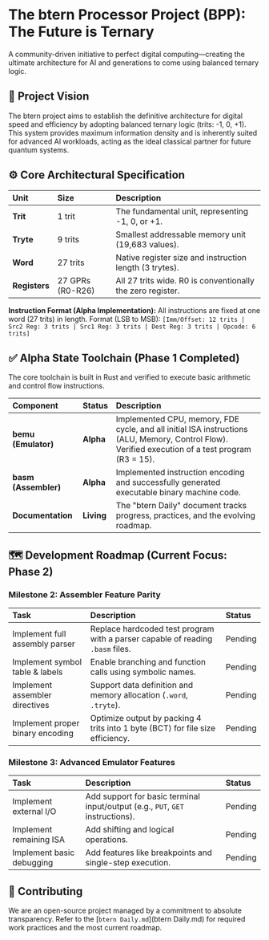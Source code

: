 # The btern Processor Project (BPP): The Future is Ternary

A community-driven initiative to perfect digital computing—creating the ultimate architecture for AI and generations to come using balanced ternary logic.

## 🚀 Project Vision

The btern project aims to establish the definitive architecture for digital speed and efficiency by adopting balanced ternary logic (trits: -1, 0, +1). This system provides maximum information density and is inherently suited for advanced AI workloads, acting as the ideal classical partner for future quantum systems.

## ⚙️ Core Architectural Specification

| Unit | Size | Description |
| :--- | :--- | :--- |
| **Trit** | 1 trit | The fundamental unit, representing -1, 0, or +1. |
| **Tryte** | 9 trits | Smallest addressable memory unit (19,683 values). |
| **Word** | 27 trits | Native register size and instruction length (3 trytes). |
| **Registers** | 27 GPRs (R0-R26) | All 27 trits wide. R0 is conventionally the zero register. |

**Instruction Format (Alpha Implementation):**
All instructions are fixed at one word (27 trits) in length.
Format (LSB to MSB): `[Imm/Offset: 12 trits | Src2 Reg: 3 trits | Src1 Reg: 3 trits | Dest Reg: 3 trits | Opcode: 6 trits]`

## ✅ Alpha State Toolchain (Phase 1 Completed)

The core toolchain is built in Rust and verified to execute basic arithmetic and control flow instructions.

| Component | Status | Description |
| :--- | :--- | :--- |
| **bemu (Emulator)** | **Alpha** | Implemented CPU, memory, FDE cycle, and all initial ISA instructions (ALU, Memory, Control Flow). Verified execution of a test program (R3 = 15). |
| **basm (Assembler)** | **Alpha** | Implemented instruction encoding and successfully generated executable binary machine code. |
| **Documentation** | **Living** | The "btern Daily" document tracks progress, practices, and the evolving roadmap. |

## 🗺️ Development Roadmap (Current Focus: Phase 2)

### Milestone 2: Assembler Feature Parity
| Task | Description | Status |
| :--- | :--- | :--- |
| Implement full assembly parser | Replace hardcoded test program with a parser capable of reading `.basm` files. | Pending |
| Implement symbol table & labels | Enable branching and function calls using symbolic names. | Pending |
| Implement assembler directives | Support data definition and memory allocation (`.word`, `.tryte`). | Pending |
| Implement proper binary encoding | Optimize output by packing 4 trits into 1 byte (BCT) for file size efficiency. | Pending |

### Milestone 3: Advanced Emulator Features
| Task | Description | Status |
| :--- | :--- | :--- |
| Implement external I/O | Add support for basic terminal input/output (e.g., `PUT`, `GET` instructions). | Pending |
| Implement remaining ISA | Add shifting and logical operations. | Pending |
| Implement basic debugging | Add features like breakpoints and single-step execution. | Pending |

## 🤝 Contributing

We are an open-source project managed by a commitment to absolute transparency. Refer to the [`btern Daily.md`](btern Daily.md) for required work practices and the most current roadmap.